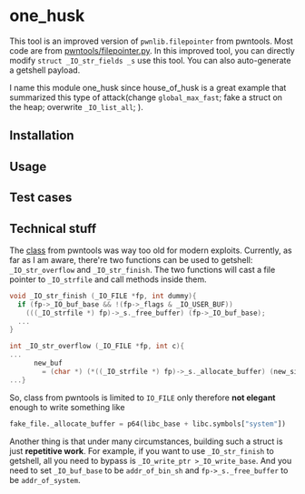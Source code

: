 # one_husk
This tool is an improved version of `pwnlib.filepointer` from pwntools. Most code are from [pwntools/filepointer.py](https://github.com/Gallopsled/pwntools/blob/cc6d272760/pwnlib/filepointer.py#L94-L338). In this improved tool, you can directly modify `struct _IO_str_fields _s` use this tool. You can also auto-generate a getshell payload.

 I name this module one_husk since house_of_husk is a great example that summarized this type of attack(change `global_max_fast`; fake a struct on the heap; overwrite `_IO_list_all`; ). 

## Installation

## Usage

## Test cases

## Technical stuff

The [class](https://docs.pwntools.com/en/stable/filepointer.html) from pwntools was way too old for modern exploits. Currently, as far as I am aware, there're two functions can be used to getshell: `_IO_str_overflow` and `_IO_str_finish`. The two functions will cast a file pointer to `_IO_strfile` and call methods inside them.

```c
void _IO_str_finish (_IO_FILE *fp, int dummy){
  if (fp->_IO_buf_base && !(fp->_flags & _IO_USER_BUF))
    (((_IO_strfile *) fp)->_s._free_buffer) (fp->_IO_buf_base);
  ...
}

int _IO_str_overflow (_IO_FILE *fp, int c){
...
	  new_buf
	    = (char *) (*((_IO_strfile *) fp)->_s._allocate_buffer) (new_size);
...}
```

So, class from pwntools is limited to `IO_FILE` only therefore **not elegant** enough to write something like

```python
fake_file._allocate_buffer = p64(libc_base + libc.symbols["system"])
```

Another thing is that under many circumstances, building such a struct is just **repetitive work**. For example, if you want to use `_IO_str_finish` to getshell, all you need to bypass is `_IO_write_ptr >_IO_write_base`. And you need to set `_IO_buf_base` to be `addr_of_bin_sh` and `fp->_s._free_buffer` to be `addr_of_system`.